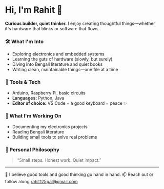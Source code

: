 # Hi, I'm Rahit 👋

**Curious builder, quiet thinker.** I enjoy creating thoughtful things—whether it's hardware that blinks or software that flows.

### 🛠️ What I'm Into

* Exploring electronics and embedded systems
* Learning the guts of hardware (slowly, but surely)
* Diving into Bengali literature and quiet books
* Writing clean, maintainable things—one file at a time

### 🔧 Tools & Tech

* Arduino, Raspberry Pi, basic circuits
* **Languages:** Python, Java
* **Editor of choice:** VS Code + a good keyboard = peace ✨

### 🌱 What I'm Working On

* Documenting my electronics projects
* Reading Bengali literature
* Building small tools to solve real problems

### 🧭 Personal Philosophy

> “Small steps. Honest work. Quiet impact.”

---

📝 I believe good tools and good thinking go hand in hand.
📫 Reach out or follow along:rahit125pal@gmail.com

